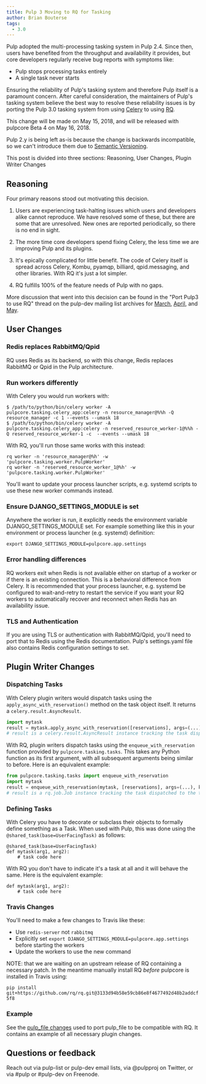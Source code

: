 ```yaml
---
title: Pulp 3 Moving to RQ for Tasking
author: Brian Bouterse
tags:
  - 3.0
---
```


Pulp adopted the multi-processing tasking system in Pulp 2.4. Since then, users have benefited from
the throughput and availability it provides, but core developers regularly receive bug reports with
symptoms like:

* Pulp stops processing tasks entirely
* A single task never starts

Ensuring the reliability of Pulp's tasking system and therefore Pulp itself is a paramount concern.
After careful consideration, the maintainers of Pulp's tasking system believe the best way to
resolve these reliability issues is by porting the Pulp 3.0 tasking system from using
[Celery](http://celery.readthedocs.io/en/latest/) to using [RQ](http://python-rq.org/docs/).

This change will be made on May 15, 2018, and will be released with pulpcore Beta 4 on May 16, 2018.

Pulp 2.y is being left as-is because the change is backwards incompatible, so we can't introduce
them due to [Semantic Versioning](http://semver.org/).

This post is divided into three sections: Reasoning, User Changes, Plugin Writer Changes

## Reasoning

Four primary reasons stood out motivating this decision.

1. Users are experiencing task-halting issues which users and developers alike cannot reproduce. We
   have resolved some of these, but there are some that are unresolved. New ones are reported
   periodically, so there is no end in sight.

2. The more time core developers spend fixing Celery, the less time we are improving Pulp and its
   plugins.

3. It's epically complicated for little benefit. The code of Celery itself is spread across Celery,
   Kombu, pyamqp, billiard, qpid.messaging, and other libraries. With RQ it's just a lot simpler.

4. RQ fulfills 100% of the feature needs of Pulp with no gaps.

More discussion that went into this decision can be found in the "Port Pulp3 to use RQ" thread on
the pulp-dev mailing list archives for
[March](https://www.redhat.com/archives/pulp-dev/2018-March/thread.html),
[April](https://www.redhat.com/archives/pulp-dev/2018-April/thread.html), and
[May](https://www.redhat.com/archives/pulp-dev/2018-May/thread.html).


## User Changes

### Redis replaces RabbitMQ/Qpid

RQ uses Redis as its backend, so with this change, Redis replaces RabbitMQ or Qpid in the Pulp
architecture.

### Run workers differently

With Celery you would run workers with:

```commandline
$ /path/to/python/bin/celery worker -A pulpcore.tasking.celery_app:celery -n resource_manager@%%h -Q resource_manager -c 1 --events --umask 18
$ /path/to/python/bin/celery worker -A pulpcore.tasking.celery_app:celery -n reserved_resource_worker-1@%%h -Q reserved_resource_worker-1 -c  --events --umask 18
```

With RQ, you'll run those same works with this instead:

```commandline
rq worker -n 'resource_manager@%h' -w 'pulpcore.tasking.worker.PulpWorker'
rq worker -n 'reserved_resource_worker_1@%h' -w 'pulpcore.tasking.worker.PulpWorker'
```

You'll want to update your process launcher scripts, e.g. systemd scripts to use these new worker
commands instead.

### Ensure DJANGO_SETTINGS_MODULE is set

Anywhere the worker is run, it explicitly needs the environment variable DJANGO_SETTINGS_MODULE set.
For example something like this in your environment or process launcher (e.g. systemd) definition:

```commandline
export DJANGO_SETTINGS_MODULE=pulpcore.app.settings
``` 

### Error handling differences

RQ workers exit when Redis is not available either on startup of a worker or if there is an existing
connection. This is a behavioral difference from Celery. It is recommended that your process
launcher, e.g. systemd be configured to wait-and-retry to restart the service if you want your RQ
workers to automatically recover and reconnect when Redis has an availability issue.

### TLS and Authentication

If you are using TLS or authentication with RabbitMQ/Qpid, you'll need to port that to Redis using
the Redis documentation. Pulp's settings.yaml file also contains Redis configuration settings to
set. 


## Plugin Writer Changes

### Dispatching Tasks

With Celery plugin writers would dispatch tasks using the `apply_async_with_reservation()` method on
the task object itself. It returns a `celery.result.AsyncResult`.

```python
import mytask
result = mytask.apply_async_with_reservation([reservations], args=(...), kwargs={...})
# result is a celery.result.AsyncResult instance tracking the task dispatched to the tasking system
```

With RQ, plugin writers dispatch tasks using the `enqueue_with_reservation` function provided by
`pulpcore.tasking.tasks`. This takes any Python function as its first argument, with all subsequent
arguments being similar to before. Here is an equivalent example:

```python
from pulpcore.tasking.tasks import enqueue_with_reservation
import mytask
result = enqueue_with_reservation(mytask, [reservations], args=(...), kwargs={...})
# result is a rq.job.Job instance tracking the task dispatched to the tasking system
```

### Defining Tasks

With Celery you have to decorate or subclass their objects to formally define something as a Task.
When used with Pulp, this was done using the `@shared_task(base=UserFacingTask)` as follows:

```commandline
@shared_task(base=UserFacingTask)
def mytask(arg1, arg2):
    # task code here
``` 

With RQ you don't have to indicate it's a task at all and it will behave the same. Here is the
equivalent example:

```commandline
def mytask(arg1, arg2):
    # task code here
```

### Travis Changes

You'll need to make a few changes to Travis like these:

* Use `redis-server` not `rabbitmq`
* Explicitly set `export DJANGO_SETTINGS_MODULE=pulpcore.app.settings` before starting the workers 
* Update the workers to use the new command 

NOTE: that we are waiting on an upstream release of RQ containing a necessary patch. In the meantime
manually install RQ *before* pulpcore is installed in Travis using:

`pip install git+https://github.com/rq/rq.git@3133d94b58e59cb86e8f4677492d48b2addcf5f8`

### Example

See the [pulp_file changes](https://github.com/pulp/pulp_file/pull/72) used to port pulp_file to be
compatible with RQ. It contains an example of all necessary plugin changes.


## Questions or feedback

Reach out via pulp-list or pulp-dev email lists, via @pulpproj on Twitter, or via #pulp or #pulp-dev
on Freenode.
